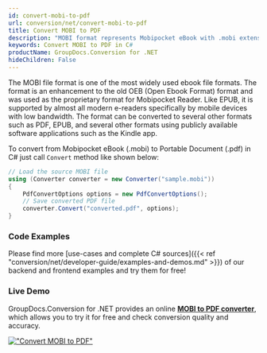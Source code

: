 ```yaml
---
id: convert-mobi-to-pdf
url: conversion/net/convert-mobi-to-pdf
title: Convert MOBI to PDF
description: "MOBI format represents Mobipocket eBook with .mobi extension. Learn how to convert MOBI to PDF file programmatically in C# language using GroupDocs.Conversion for .NET library."
keywords: Convert MOBI to PDF in C#
productName: GroupDocs.Conversion for .NET
hideChildren: False
---
```


The MOBI file format is one of the most widely used ebook file formats. The format is an enhancement to the old OEB (Open Ebook Format) format and was used as the proprietary format for Mobipocket Reader. Like EPUB, it is supported by almost all modern e-readers specifically by mobile devices with low bandwidth. The format can be converted to several other formats such as PDF, EPUB, and several other formats using publicly available software applications such as the Kindle app.

To convert from Mobipocket eBook (.mobi) to Portable Document (.pdf) in C# just call `Convert` method like shown below:

```csharp
// Load the source MOBI file
using (Converter converter = new Converter("sample.mobi"))
{
    PdfConvertOptions options = new PdfConvertOptions();
    // Save converted PDF file
    converter.Convert("converted.pdf", options);
}
```

### Code Examples

Please find more [use-cases and complete C# sources]({{< ref "conversion/net/developer-guide/examples-and-demos.md" >}}) of our backend and frontend examples and try them for free!

### Live Demo

GroupDocs.Conversion for .NET provides an online [**MOBI to PDF converter**](https://products.groupdocs.app/conversion/mobi-to-pdf), which allows you to try it for free and check conversion quality and accuracy.

[!["Convert MOBI to PDF"](conversion/net/images/convert-mobi-to-pdf.png)](https://products.groupdocs.app/conversion/mobi-to-pdf)